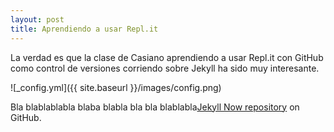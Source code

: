 ```yaml
---
layout: post
title: Aprendiendo a usar Repl.it
---
```


La verdad es que la clase de Casiano aprendiendo a usar Repl.it con GitHub como control de versiones corriendo sobre Jekyll ha sido muy interesante.

![_config.yml]({{ site.baseurl }}/images/config.png)

Bla blablablabla blaba blabla bla bla blablabla[Jekyll Now repository](https://github.com/barryclark/jekyll-now) on GitHub.